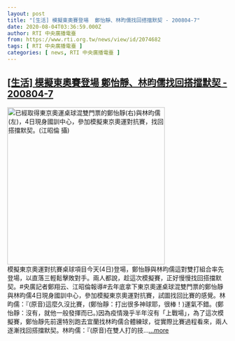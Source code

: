 ```yaml
---
layout: post
title: "[生活] 模擬東奧賽登場  鄭怡靜、林昀儒找回搭擋默契 - 200804-7"
date: 2020-08-04T03:36:59.000Z
author: RTI 中央廣播電臺
from: https://www.rti.org.tw/news/view/id/2074682
tags: [ RTI 中央廣播電臺 ]
categories: [ news, RTI 中央廣播電臺 ]
---
```

<!--1596512219000-->
[[生活] 模擬東奧賽登場  鄭怡靜、林昀儒找回搭擋默契 - 200804-7](https://www.rti.org.tw/news/view/id/2074682)
------

<div>
<img src="https://static.rti.org.tw/assets/thumbnails/2020/08/04/d4a46db3bc8abd2320342ea0808cdc05.jpg" width="360" alt="已經取得東京奧運桌球混雙門票的鄭怡靜(右)與林昀儒(左)，4日現身國訓中心，參加模擬東京奧運對抗賽，找回搭擋默契。(江昭倫 攝)" title="已經取得東京奧運桌球混雙門票的鄭怡靜(右)與林昀儒(左)，4日現身國訓中心，參加模擬東京奧運對抗賽，找回搭擋默契。(江昭倫 攝)"><br>模擬東京奧運對抗賽桌球項目今天(4日)登場，鄭怡靜與林昀儒這對雙打組合率先登場，以直落三輕鬆擊敗對手。兩人都說，趁這次模擬賽，正好慢慢找回搭擋默契。#央廣記者鄭翔云、江昭倫報導#去年底拿下東京奧運桌球混雙門票的鄭怡靜與林昀儒4日現身國訓中心，參加模擬東京奧運對抗賽，試圖找回比賽的感覺。林昀儒：『(原音)這麼久沒比賽，(鄭怡靜：打出很多神球耶，很棒！)運氣不錯。(鄭怡靜：沒有，就他一般發揮而已。)因為疫情幾乎半年沒有「上戰場」，為了這次模擬賽，鄭怡靜先前還特別跑去宜蘭找林昀儒合體練球，從實際比賽過程看來，兩人逐漸找回搭擋默契。林昀儒：『(原音)在雙人打的技...<a target="_blank" href="https://www.rti.org.tw/news/view/id/2074682">...more</a>
</div>
